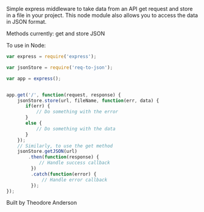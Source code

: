 
Simple express middleware to take data from an API get request and store in a file in your project.
This node module also allows you to access the data in JSON format.

Methods currently: get and store JSON

To use in Node:

```js
var express = require('express');

var jsonStore = require('req-to-json');

var app = express();


app.get('/', function(request, response) {
	jsonStore.store(url, fileName, function(err, data) {
       if(err) {
           // Do something with the error
       }
       else {
           // Do something with the data
       }
    });
    // Similarly, to use the get method 
    jsonStore.getJSON(url)
        .then(function(response) {
            // Handle success callback
         })
         .catch(function(error) {
             // Handle error callback
         });
});
```

Built by Theodore Anderson